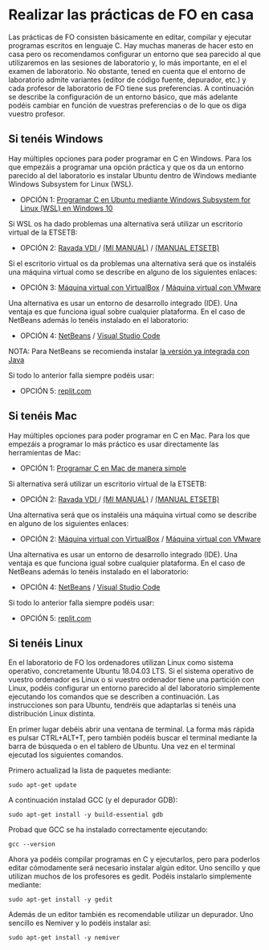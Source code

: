 # Realizar las prácticas de FO en casa

Las prácticas de FO consisten básicamente en editar, compilar y ejecutar programas escritos en lenguaje C. Hay muchas maneras de hacer esto en casa pero os recomendamos configurar un entorno que sea parecido al que utilizaremos en las sesiones de laboratorio y, lo más importante, en el el examen de laboratorio. No obstante, tened en cuenta que el entorno de laboratorio admite variantes (editor de código fuente, depurador, etc.) y cada profesor de laboratorio de FO tiene sus preferencias. A continuación se describe la configuración de un entorno básico, que más adelante podéis cambiar en función de vuestras preferencias o de lo que os diga vuestro profesor.

## Si tenéis Windows

Hay múltiples opciones para poder programar en C en Windows. Para los que empezáis a programar una opción práctica y que os da un entorno parecido al del laboratorio es instalar Ubuntu dentro de Windows mediante Windows Subsystem for Linux (WSL). 

- OPCIÓN 1: [Programar C en Ubuntu mediante Windows Subsystem for Linux (WSL) en Windows 10 ](wsl.md)

Si WSL os ha dado problemas una alternativa será utilizar un escritorio virtual de la ETSETB:

- OPCIÓN 2: [Ravada VDI ](https://rvd6.upc.edu/) / [(MI MANUAL)](ravada.md) / [(MANUAL ETSETB)](https://atenea.upc.edu/pluginfile.php/6164251/mod_label/intro/2022-ServeiEscriptoriVirtual.pdf)

Si el escritorio virtual os da problemas una alternativa será que os instaléis una máquina virtual como se describe en alguno de los siguientes enlaces:

- OPCIÓN 3: [Máquina virtual con VirtualBox](virtualmachine.md) / [Máquina virtual con VMware](https://atenea.upc.edu/pluginfile.php/6164251/mod_label/intro/Instalar%20M%C3%A1quina%20Virtual%20con%20Ubuntu%2020.04.pdf)

Una alternativa es usar un entorno de desarrollo integrado (IDE). Una ventaja es que funciona igual sobre cualquier plataforma. En el caso de NetBeans además lo tenéis instalado en el laboratorio:

- OPCIÓN 4: [NetBeans](https://atenea.upc.edu/pluginfile.php/6164257/mod_resource/content/10/NetbeansApache_Guia_Basica_FO_21_22_v1.pdf) / [Visual Studio Code](visual_studio_code.md) 

NOTA: Para NetBeans se recomienda instalar [la versión ya integrada con Java](https://www.codelerity.com/netbeans/)

Si todo lo anterior falla siempre podéis usar:

- OPCIÓN 5: [replit.com](https://replit.com/) 


## Si tenéis Mac

Hay múltiples opciones para poder programar en C en Mac. Para los que empezáis a programar lo más práctico es usar directamente las herramientas de Mac:

- OPCIÓN 1: [Programar C en Mac de manera simple  ](mac.md)

Si alternativa será utilizar un escritorio virtual de la ETSETB:

- OPCIÓN 2: [Ravada VDI ](https://rvd6.upc.edu/) / [(MI MANUAL)](ravada.md) / [(MANUAL ETSETB)](https://atenea.upc.edu/pluginfile.php/6164251/mod_label/intro/2022-ServeiEscriptoriVirtual.pdf)

Una alternativa será que os instaléis una máquina virtual como se describe en alguno de los siguientes enlaces:

- OPCIÓN 2: [Máquina virtual con VirtualBox](virtualmachine.md) / [Máquina virtual con VMware](https://atenea.upc.edu/pluginfile.php/6164251/mod_label/intro/Instalar%20M%C3%A1quina%20Virtual%20con%20Ubuntu%2020.04.pdf)



Una alternativa es usar un entorno de desarrollo integrado (IDE). Una ventaja es que funciona igual sobre cualquier plataforma. En el caso de NetBeans además lo tenéis instalado en el laboratorio:

- OPCIÓN 4: [NetBeans](https://atenea.upc.edu/pluginfile.php/6164257/mod_resource/content/10/NetbeansApache_Guia_Basica_FO_21_22_v1.pdf) / [Visual Studio Code](visual_studio_code.md) 


Si todo lo anterior falla siempre podéis usar:

- OPCIÓN 5: [replit.com](https://replit.com/) 

## Si tenéis Linux 

En el laboratorio de FO los ordenadores utilizan Linux como sistema operativo, concretamente Ubuntu 18.04.03 LTS. Si el sistema operativo de vuestro ordenador es Linux o si vuestro ordenador tiene una partición con Linux, podéis configurar un entorno parecido al del laboratorio simplemente ejecutando los comandos que se describen a continuación. Las instrucciones son para Ubuntu, tendréis que adaptarlas si tenéis una distribución Linux distinta.

En primer lugar debéis abrir una ventana de terminal. La forma más rápida es pulsar CTRL+ALT+T, pero también podéis buscar el terminal mediante la barra de búsqueda o en el tablero de Ubuntu. Una vez en el terminal ejecutad los siguientes comandos.

Primero actualizad la lista de paquetes mediante:

	sudo apt-get update

A continuación instalad GCC (y el depurador GDB):

	sudo apt-get install -y build-essential gdb

Probad que GCC se ha instalado correctamente ejecutando:

	gcc --version

Ahora ya podéis compilar programas en C y ejecutarlos, pero para poderlos editar cómodamente será necesario instalar algún editor. Uno sencillo y que utilizan muchos de los profesores es gedit. Podéis instalarlo simplemente mediante:

	sudo apt-get install -y gedit

Además de un editor también es recomendable utilizar un depurador. Uno sencillo es Nemiver y lo podéis instalar así:

	sudo apt-get install -y nemiver
